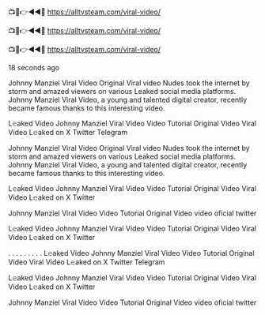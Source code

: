 
📺📱👉◄◄🔴  https://alltvsteam.com/viral-video/

📺📱👉◄◄🔴  https://alltvsteam.com/viral-video/

📺📱👉◄◄🔴  https://alltvsteam.com/viral-video/

18 seconds ago

Johnny Manziel Viral Video Original Viral video Nudes took the internet by storm and amazed viewers on various Leaked social media platforms. Johnny Manziel Viral Video, a young and talented digital creator, recently became famous thanks to this interesting video.

L𝚎aked Video Johnny Manziel Viral Video Video Tutorial Original Video Viral Video L𝚎aked on X Twitter Telegram

Johnny Manziel Viral Video Original Viral video Nudes took the internet by storm and amazed viewers on various Leaked social media platforms. Johnny Manziel Viral Video, a young and talented digital creator, recently became famous thanks to this interesting video.

L𝚎aked Video Johnny Manziel Viral Video Video Tutorial Original Video Viral Video L𝚎aked on X Twitter

Johnny Manziel Viral Video Video Tutorial Original Video video oficial twitter

L𝚎aked Video Johnny Manziel Viral Video Video Tutorial Original Video Viral Video L𝚎aked on X Twitter

. . . . . . . . . L𝚎aked Video Johnny Manziel Viral Video Video Tutorial Original Video Viral Video L𝚎aked on X Twitter Telegram

L𝚎aked Video Johnny Manziel Viral Video Video Tutorial Original Video Viral Video L𝚎aked on X Twitter

Johnny Manziel Viral Video Video Tutorial Original Video video oficial twitter

